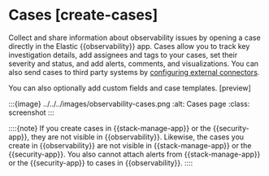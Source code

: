 # Cases [create-cases]

Collect and share information about observability issues by opening a case directly in the Elastic {{observability}} app. Cases allow you to track key investigation details, add assignees and tags to your cases, set their severity and status, and add alerts, comments, and visualizations. You can also send cases to third party systems by [configuring external connectors](../../../solutions/observability/incident-management/configure-case-settings.md#cases-external-connectors).

You can also optionally add custom fields and case templates. [preview]

:::{image} ../../../images/observability-cases.png
:alt: Cases page
:class: screenshot
:::

::::{note}
If you create cases in {{stack-manage-app}} or the {{security-app}}, they are not visible in {{observability}}. Likewise, the cases you create in {{observability}} are not visible in {{stack-manage-app}} or the {{security-app}}. You also cannot attach alerts from {{stack-manage-app}} or the {{security-app}} to cases in {{observability}}.
::::





